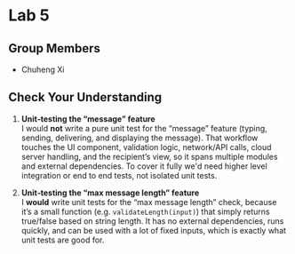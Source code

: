 # Lab 5

## Group Members
- Chuheng Xi

## Check Your Understanding

1. **Unit‐testing the “message” feature**  
   I would **not** write a pure unit test for the “message” feature (typing, sending, delivering, and displaying the message). That workflow touches the UI component, validation logic, network/API calls, cloud server handling, and the recipient’s view, so it spans multiple modules and external dependencies. To cover it fully we'd need higher level integration or end to end tests, not isolated unit tests.

2. **Unit‐testing the “max message length” feature**  
   I **would** write unit tests for the “max message length” check, because it’s a small function (e.g. `validateLength(input)`) that simply returns true/false based on string length. It has no external dependencies, runs quickly, and can be used with a lot of fixed inputs, which is exactly what unit tests are good for.
